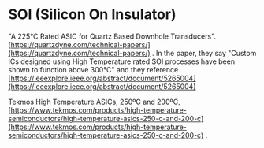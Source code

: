 # SOI \(Silicon On Insulator\)

"A 225°C Rated ASIC for Quartz Based Downhole Transducers". [https://quartzdyne.com/technical-papers/](https://quartzdyne.com/technical-papers/) . In the paper, they say "Custom ICs designed using High Temperature rated SOI processes have been shown to function above 300°C" and they reference [https://ieeexplore.ieee.org/abstract/document/5265004](https://ieeexplore.ieee.org/abstract/document/5265004)

Tekmos High Temperature ASICs, 250ºC and 200ºC, [https://www.tekmos.com/products/high-temperature-semiconductors/high-temperature-asics-250-c-and-200-c](https://www.tekmos.com/products/high-temperature-semiconductors/high-temperature-asics-250-c-and-200-c) .



